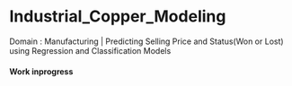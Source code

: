 # Industrial_Copper_Modeling
Domain : Manufacturing | Predicting Selling Price and Status(Won or Lost) using Regression and Classification Models

#### Work inprogress
